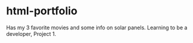 # html-portfolio
Has my 3 favorite movies and some info on solar panels. Learning to be a developer, Project 1.
